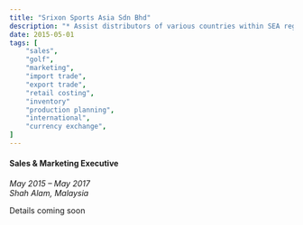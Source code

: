 ```yaml
---
title: "Srixon Sports Asia Sdn Bhd"
description: "* Assist distributors of various countries within SEA region to distribute the products in their respective countries. Distributors managed were based in Bangladesh, Guam, Indonesia, Nepal, Philippines, Singapore and Sri Lanka.\n* Gained insights to the importance of different buying habits in different countries and the importance of foreign currency in the import/export industry.\n* Managed portfolio of various golf retail shops in South Malaysia."
date: 2015-05-01
tags: [
    "sales",
    "golf",
    "marketing",
    "import trade",
    "export trade",
    "retail costing",
    "inventory"
    "production planning",
    "international",
    "currency exchange",
]
---
```


#### Sales & Marketing Executive
*May 2015 – May 2017*  
*Shah Alam, Malaysia*

Details coming soon
